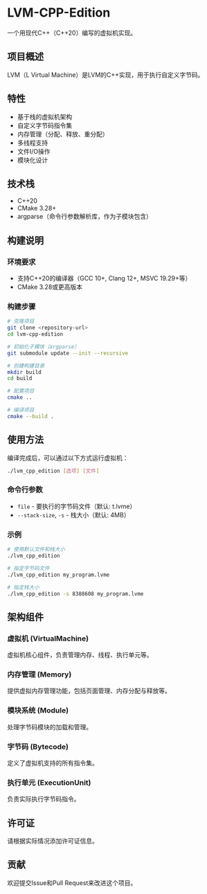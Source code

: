 # LVM-CPP-Edition

一个用现代C++（C++20）编写的虚拟机实现。

## 项目概述

LVM（L Virtual Machine）是LVM的C++实现，用于执行自定义字节码。

## 特性

- 基于栈的虚拟机架构
- 自定义字节码指令集
- 内存管理（分配、释放、重分配）
- 多线程支持
- 文件I/O操作
- 模块化设计

## 技术栈

- C++20
- CMake 3.28+
- argparse（命令行参数解析库，作为子模块包含）

## 构建说明

### 环境要求

- 支持C++20的编译器（GCC 10+, Clang 12+, MSVC 19.29+等）
- CMake 3.28或更高版本

### 构建步骤

```bash
# 克隆项目
git clone <repository-url>
cd lvm-cpp-edition

# 初始化子模块（argparse）
git submodule update --init --recursive

# 创建构建目录
mkdir build
cd build

# 配置项目
cmake ..

# 编译项目
cmake --build .
```

## 使用方法

编译完成后，可以通过以下方式运行虚拟机：

```bash
./lvm_cpp_edition [选项] [文件]
```

### 命令行参数

- `file` - 要执行的字节码文件（默认: t.lvme）
- `--stack-size`, `-s` - 栈大小（默认: 4MB）

### 示例

```bash
# 使用默认文件和栈大小
./lvm_cpp_edition

# 指定字节码文件
./lvm_cpp_edition my_program.lvme

# 指定栈大小
./lvm_cpp_edition -s 8388608 my_program.lvme
```

## 架构组件

### 虚拟机 (VirtualMachine)

虚拟机核心组件，负责管理内存、线程、执行单元等。

### 内存管理 (Memory)

提供虚拟内存管理功能，包括页面管理、内存分配与释放等。

### 模块系统 (Module)

处理字节码模块的加载和管理。

### 字节码 (Bytecode)

定义了虚拟机支持的所有指令集。

### 执行单元 (ExecutionUnit)

负责实际执行字节码指令。

## 许可证

请根据实际情况添加许可证信息。

## 贡献

欢迎提交Issue和Pull Request来改进这个项目。